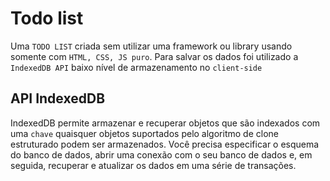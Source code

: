 # Todo list

Uma `TODO LIST` criada sem utilizar uma framework ou library usando somente com `HTML, CSS, JS puro`.
Para salvar os dados foi utilizado a `IndexedDB API` baixo nível de armazenamento no `client-side`

## API IndexedDB

IndexedDB permite armazenar e recuperar objetos que são indexados com uma `chave` quaisquer objetos suportados pelo algoritmo de clone estruturado podem ser armazenados. Você precisa especificar o esquema do banco de dados, abrir uma conexão com o seu banco de dados e, em seguida, recuperar e atualizar os dados em uma série de transações.
